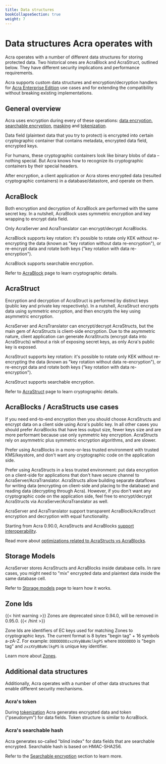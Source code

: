 ```yaml
---
title: Data structures
bookCollapseSection: true
weight: 7
---
```


# Data structures Acra operates with

Acra operates with a number of different data structures for storing protected data. Two historical ones are AcraBlock and AcraStruct, outlined below. They have different security implications and performance requirements. 

Acra supports custom data structures and encryption/decryption handlers for [Acra Enterprise Edition](/acra/enterprise-edition) use cases and for extending the compatibility without breaking existing implementations. 


## General overview

Acra uses encryption during every of these operations: [data encryption](/acra/security-controls/encryption/), [searchable encryption](/acra/security-controls/searchable-encryption/), [masking](/acra/security-controls/masking/) and [tokenization](/acra/security-controls/tokenization/).

Data field (plaintext data that you try to protect) is encrypted into certain cryptographic container that contains metadata, encrypted data field, encrypted keys. 

For humans, these cryptographic containers look like binary blobs of data – nothing special. But Acra knows how to recognize its cryptographic containers by their special headers.

After encryption, a client application or Acra stores encrypted data (resulted cryptographic containers) in a database/datastore, and operate on them.

## AcraBlock

Both encryption and decryption of AcraBlock are performed with the same secret key. In a nutshell, AcraBlock uses symmetric encryption and key wrapping to encrypt data field.

Only AcraServer and AcraTranslator can encrypt/decrypt AcraBlocks. 

AcraBlock supports key rotation: it's possible to rotate only KEK without re-encrypting the data (known as "key rotation without data re-encryption"), or re-encrypt data and rotate both keys ("key rotation with data re-encryption").

AcraBlock supports searchable encryption.

Refer to [AcraBlock](/acra/acra-in-depth/data-structures/acrablock) page to learn cryptographic details.


## AcraStruct

Encryption and decryption of AcraStruct is performed by distinct keys (public key and private key respectively). In a nutshell, AcraStruct encrypts data using symmetric encryption, and then encrypts the key using asymmetric encryption. 

AcraServer and AcraTranslator can encrypt/decrypt AcraStructs, but the main gem of AcraStructs is client-side encryption. Due to the asymmetric nature, client application can generate AcraStructs (encrypt data into AcraStructs) without a risk of exposing secret keys, as only Acra's public key is exposed.

AcraStruct supports key rotation: it's possible to rotate only KEK without re-encrypting the data (known as "key rotation without data re-encryption"), or re-encrypt data and rotate both keys ("key rotation with data re-encryption").

AcraStruct supports searchable encryption.

Refer to [AcraStruct](/acra/acra-in-depth/data-structures/acrastruct) page to learn cryptographic details.


## AcraBlocks / AcraStructs use cases

If you need end-to-end encryption then you should choose AcraStructs and encrypt data on a client side using Acra's public key. In all other cases you should prefer AcraBlocks that have less output size, fewer keys size and are more performant because use only symmetric key encryption. AcraStructs rely on asymmetric plus symmetric encryption algorithms, and are slower. 

Prefer using AcraBlocks in a more-or-less trusted environment with trusted KMS/keystore, and don't want any cryptographic code on the application side.

Prefer using AcraStructs in a less trusted environment: put data encryption on a client-side for applications that don't have secure channel to AcraServer/AcraTranslator. AcraStructs allow building separate dataflows for writing data (encrypting on client-side and placing to the database) and reading data (decrypting through Acra). However, if you don't want any cryptographic code on the application side, feel free to encrypt/decrypt AcraStructs via AcraServer/AcraTranslator as well.

AcraServer and AcraTranslator support transparent AcraBlock/AcraStruct encryption and decryption with equal functionality.

Starting from Acra 0.90.0, AcraStructs and AcraBlocks [support interoperability](/acra/acra-in-depth/data-structures/interoperability/).

Read more about [optimizations related to AcraStructs vs AcraBlocks](/acra/configuring-maintaining/optimizations/acrastructs_vs_acrablocks/).


## Storage Models

AcraServer stores AcraStructs and AcraBlocks inside database cells. In rare cases, you might need to "mix" encrypted data and plaintext data inside the same database cell. 

Refer to [Storage models](/acra/acra-in-depth/data-structures/storage-models) page to learn how it works.


## Zone Ids

{{< hint warning >}}
Zones are deprecated since 0.94.0, will be removed in 0.95.0.
{{< /hint >}}

Zone Ids are identifiers of EC keys used for matching Zones to cryptographic keys. The current format is 8 bytes "begin tag" + 16 symbols a-zA-Z. For example: `DDDDDDDDzxzXVyBBaNclkgPS` where `DDDDDDDD` is "begin tag" and `zxzXVyBBaNclkgPS` is unique key identifier. 

Learn more about [Zones](/acra/security-controls/zones/).


## Additional data structures
  
Additionally, Acra operates with a number of other data structures that enable different security mechanisms.


### Acra's token

During [tokenization](/acra/security-controls/tokenization/) Acra generates encrypted data and token ("pseudonym") for data fields. Token structure is similar to AcraBlock.

  
### Acra's searchable hash

Acra generates so-called "blind index" for data fields that are searchable encrypted. Searchable hash is based on HMAC-SHA256. 

Refer to the [Searchable encryption](/acra/security-controls/searchable-encryption/) section to learn more.  
